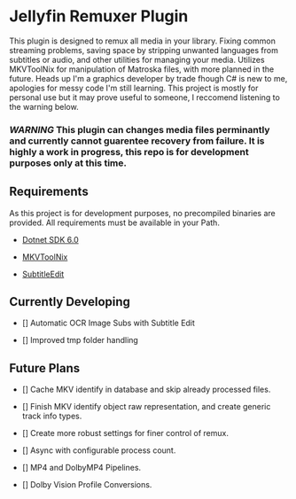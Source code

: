 # Jellyfin Remuxer Plugin

This plugin is designed to remux all media in your library. Fixing common streaming problems, saving space by stripping unwanted languages from subtitles or audio, and other utilities for managing your media. Utilizes MKVToolNix for manipulation of Matroska files, with more planned in the future. Heads up I'm a graphics developer by trade fhough C# is new to me, apologies for messy code I'm still learning. This project is mostly for personal use but it may prove useful to someone, I reccomend listening to the warning below.   

### ***WARNING*** This plugin can changes media files perminantly and currently cannot guarentee recovery from failure. It is highly a work in progress, this repo is for development purposes only at this time.

## Requirements

As this project is for development purposes, no precompiled binaries are provided. All requirements must be available in your Path.

- [Dotnet SDK 6.0](https://dotnet.microsoft.com/download)

- [MKVToolNix](https://mkvtoolnix.download/downloads.html)

- [SubtitleEdit](https://github.com/SubtitleEdit/subtitleedit/releases)

## Currently Developing

- [] Automatic OCR Image Subs with Subtitle Edit

- [] Improved tmp folder handling

## Future Plans

- [] Cache MKV identify in database and skip already processed files.

- [] Finish MKV identify object raw representation, and create generic track info types.

- [] Create more robust settings for finer control of remux.

- [] Async with configurable process count.

- [] MP4 and DolbyMP4 Pipelines.

- [] Dolby Vision Profile Conversions.
